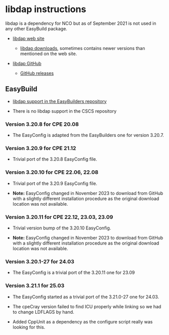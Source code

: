 # libdap instructions

libdap is a dependency for NCO but as of September 2021 is not used in any other EasyBuild
package.

-   [libdap web site](https://www.opendap.org/software/libdap)

    -   [libdap downloads](https://www.opendap.org/pub/source/),
        sometimes contains newer versions than mentioned on the web site.

-   [libdap GitHub](https://github.com/OPENDAP/libdap4)

    -   [GitHub releases](https://github.com/OPENDAP/libdap4/releases)


## EasyBuild

-   [libdap support in the EasyBuilders repository](https://github.com/easybuilders/easybuild-easyconfigs/tree/develop/easybuild/easyconfigs/l/libdap)

-   There is no libdap support in the CSCS repository


### Version 3.20.8 for CPE 20.08

-   The EasyConfig is adapted from the EasyBuilders one for version 3.20.7.


### Version 3.20.9 for CPE 21.12

-   Trivial port of the 3.20.8 EasyConfig file.


### Version 3.20.10 for CPE 22.06, 22.08

-   Trivial port of the 3.20.9 EasyConfig file.

-   **Note:** EasyConfig changed in November 2023 to download from GitHub
    with a slightly different installation procedure as the original download
    location was not available.


### Version 3.20.11 for CPE 22.12, 23.03, 23.09

-   Trivial version bump of the 3.20.10 EasyConfig.

-   **Note:** EasyConfig changed in November 2023 to download from GitHub
    with a slightly different installation procedure as the original download
    location was not available.


### Version 3.20.1-27 for 24.03

-   The EasyConfig is a trivial port of the 3.20.11 one for 23.09


### Version 3.21.1 for 25.03

-   The EasyConfig started as a trivial port of the 3.21.0-27 one for 24.03.

-   The cpeCray version failed to find ICU properly while linking so
    we had to change LDFLAGS by hand.
    
-   Added CppUnit as a dependency as the configure script really was looking for this.
